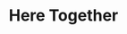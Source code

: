 ---
pid: RS220
title: Here Together
location_transcription: Right Here
zipcode: '17601'
outside_phl: 'Lancaster PA '
neighborhood: 
age: '40'
age_range: 40-49
instagram: 
image_file_name: RS_220.jpg
proposal_transcription: Commemorating the ban of all firearms
topic: Violence
topic_summary: '0'
type: Other No Form
keywords_other: ban, firearms
credit: lancasterpublicart.com
image_labels: 
twitter: 
facebook: 
permalink: "/monuments/rs220/"
layout: item-page
---